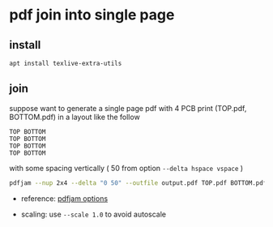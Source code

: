 # pdf join into single page

## install

```sh
apt install texlive-extra-utils
```

## join

suppose want to generate a single page pdf with 4 PCB print (TOP.pdf, BOTTOM.pdf) in a layout like the follow

```
TOP BOTTOM
TOP BOTTOM
TOP BOTTOM
TOP BOTTOM
```

with some spacing vertically ( 50 from option `--delta hspace vspace` )

```sh
pdfjam --nup 2x4 --delta "0 50" --outfile output.pdf TOP.pdf BOTTOM.pdf TOP.pdf  BOTTOM.pdf TOP.pdf BOTTOM.pdf TOP.pdf BOTTOM.pdf
```

- reference: [pdfjam options](http://texdoc.net/texmf-dist/doc/latex/pdfpages/pdfpages.pdf)

- scaling: use `--scale 1.0` to avoid autoscale
